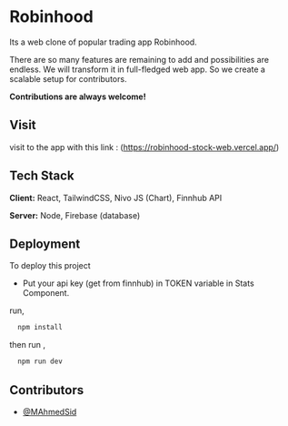 
# Robinhood

Its a web clone of popular trading app Robinhood. 

There are so many features are remaining to add and possibilities are endless. We will transform it in full-fledged web app. So we create a scalable setup for contributors. 

**Contributions are always welcome!**







## Visit

visit to the app with this link : (https://robinhood-stock-web.vercel.app/)


## Tech Stack

**Client:** React, TailwindCSS, Nivo JS (Chart), Finnhub API

**Server:** Node, Firebase (database)


## Deployment

To deploy this project

- Put your api key (get from finnhub) in TOKEN variable in Stats Component.

run,

```bash
  npm install
```

then run ,

```bash
  npm run dev
```


## Contributors

- [@MAhmedSid](https://www.github.com/MAhmedSid)

